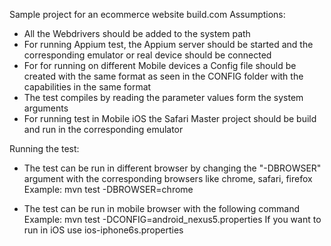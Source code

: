 Sample project for an ecommerce website build.com
Assumptions:

* All the Webdrivers should be added to the system path
* For running Appium test, the Appium server should be started and the corresponding emulator or real device should be connected
* For for running on different Mobile devices a Config file should be created with the same format as seen in the CONFIG folder with the capabilities in the same format
* The test compiles by reading the parameter values form the system arguments
* For running test in Mobile iOS the Safari Master project should be build and run in the corresponding emulator


Running the test:

* The test can be run in different browser by changing the "-DBROWSER" argument with the corresponding browsers like chrome, safari, firefox
Example: mvn test -DBROWSER=chrome

* The test can be run in mobile browser with the following command
Example:  mvn test -DCONFIG=android_nexus5.properties
If you want to run in iOS use ios-iphone6s.properties
